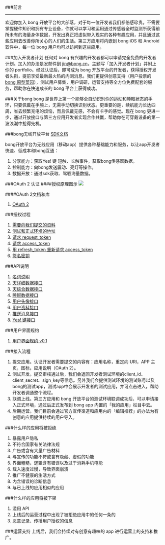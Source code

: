 ###前言
***
欢迎你加入 bong 开放平台的大部落，对于每一位开发者我们都倍感珍贵。不需要掌握硬件知识和拥有专业设备，你就可以学习和运用通过传感器全时监测所获得前所未有的海量身体数据，开发出真正把虚拟带入现实的各种有趣应用，并且通过这些应用去改善你所关心的人们的生活。第三方应用将内嵌到 bong iOS 和 Android 软件中，每一位 bong 用户均可以访问到这些应用。

###加入开发者计划
任何对 bong 有兴趣的开发者都可以申请完全免费的开发者计划。加入的办法是发邮件到 <jin@bong.cn>，主题写「加入开发者计划」并附上你的 portfolio。经过认证后，即可成为 bong 开放平台的开发者，获得授权开发者头衔，提前享受最新最火热的内测消息。我们更提供创意支持（用户投票的 [bong 原型菜园](http://openbong.lofter.com)），测试用户募集，用户调研，运营支持等全方位免费配套的服务，帮助你在快速成长的 bong 平台上获得成功。


###关于bong
bong 是世界上第一个能够全自动识别你的运动和睡眠状态的手环，只要佩戴在手腕上，无需手动切换识别状态。更重要的是，续航能力长达四周，省去频繁充电的烦恼，而且佩戴无感，不会有卡手的感觉。现在 bong 更进一步，通过开放接口与第三方应用开发者实现合作共赢，帮助你在可穿戴设备的第一波浪潮中抢得先机。

###bong无线开放平台
[SDK文档](docs/android_sdk.md)

bong开放平台为无线应用（移动app）提供各种基础能力和服务，以让app开发者快速、低成本和bong互通：

1. 分享能力：获取Yes! 键 短触、长触事件，获取bong传感器数据。
2. 控制能力：向bong发送震动、亮灯等操作。
3. 数据开放：通过sdk获取、驾驭海量数据。

###OAuth 2 认证
####授权原理图示
![](https://raw.githubusercontent.com/Ginshell/bongOpenPlatform/master/images/auth.png)

####OAuth 2文档和库
1. [OAuth 2](http://oauth.net/2/)

###授权过程
1. [需要向我们提交的资料](docs/signup.md)
2. [测试和正式环境的地址](docs/address.md)
3. [请求 request_token](docs/request_token.md)
4. [请求 access_token](docs/access_token.md)
5. [用 refresh_token 重新请求 access_token](docs/refresh_token.md)
6. [签名密钥](docs/signature.md)

###API说明
1. [名词说明](docs/api_term.md)
2. [天详细数据接口](docs/api_bongday.md)
3. [天综合数据接口](docs/api_sum.md)
4. [睡眠数据接口](docs/api_sleep.md)
5. [用户头像接口](docs/avatar.md)
6. [用户资料接口](docs/userinfo.md)
7. [推送消息接口](docs/notification.md)
8. [Yes! 键接口](docs/Yes.md)

###用户界面规约
1. [用户界面规约 v0.1](docs/uig.md)

###接入流程
1. 提交应用。认证开发者需要提交的内容有：应用名称，重定向 URI，APP 主页，图标，应用说明（OAuth 2）。
2. 测试开发。提交审核通过后，我们会返回开发者测试环境的client_id、client_secret、sign_key等信息。另外我们会提供测试环境的测试账号以及bong的测试app，测试app中会展示开发者的测试应用，并可点击进入，帮助开发者调通整个流程。
3. 联调上线。第三方应用和 bong 开放平台的测试环境联调成功后，可以申请接入正式环境，通过后正式发布到 bong app 内置的「我的应用」栏目中去。
4. 后期运营。我们目前会通过官方宣传渠道和应用内的「编辑推荐」的办法为有创意的应用提供持续的用户导入。

###什么样的应用将被拒绝
1. 暴露用户隐私 
2. 不符合国家有关法律法规
3. 广告或含有大量广告材料
4. 与宣传的功能不符或含有隐藏、虚假的功能
5. 界面粗糙，逻辑含有错误以及过于消耗手机电能
6. 载入速度过慢，导致界面崩溃
7. 推广不健康的生活方式
8. 内含错误的诊断信息
9. 与已上线的应用相似的应用

###什么样的应用将被下架
1. 滥用 API
2. 上线后的运营过程中出现了被拒绝应用中的任何一条的
3. 恶意记录、传播用户授权的信息

###运营支持
上线后，我们会持续对有创意有趣味的 app 进行运营上的支持和推广。
